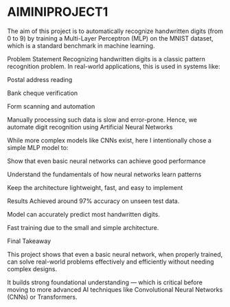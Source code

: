 # AIMINIPROJECT1
The aim of this project is to automatically recognize handwritten digits (from 0 to 9) by training a Multi-Layer Perceptron (MLP) on the MNIST dataset, which is a standard benchmark in machine learning.

Problem Statement
Recognizing handwritten digits is a classic pattern recognition problem.
In real-world applications, this is used in systems like:

Postal address reading

Bank cheque verification

Form scanning and automation

Manually processing such data is slow and error-prone.
Hence, we automate digit recognition using Artificial Neural Networks

While more complex models like CNNs exist, here I intentionally chose a simple MLP model to:

Show that even basic neural networks can achieve good performance

Understand the fundamentals of how neural networks learn patterns

Keep the architecture lightweight, fast, and easy to implement

Results
Achieved around 97% accuracy on unseen test data.

Model can accurately predict most handwritten digits.

Fast training due to the small and simple architecture.

Final Takeaway

This project shows that even a basic neural network, when properly trained,
can solve real-world problems effectively and efficiently without needing complex designs.

It builds strong foundational understanding — which is critical before moving to more advanced AI techniques like Convolutional Neural Networks (CNNs) or Transformers.



